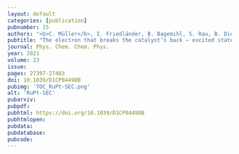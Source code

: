 ```yaml
---
layout: default
categories: [publication]
pubnumber: 15
authors: "<b>C. Müller</b>, I. Friedländer, B. Bagemihl, S. Rau, B. Dietzek-Ivanšić"
pubtitle: "The electron that breaks the catalyst’s back – excited state dynamics in intermediates of molecular photocatalysts"
journal: Phys. Chem. Chem. Phys.
year: 2021
volume: 23
issue:
pages: 27397-27403
doi: 10.1039/D1CP04498B
pubimg: 'TOC_RuPt-SEC.png'
alt: 'RuPt-SEC'
pubarxiv: 
pubpdf: 
pubhtml: https://doi.org/10.1039/D1CP04498B
pubhtmlopen: 
pubdata: 
pubdatabase: 
pubcode:
---
```


